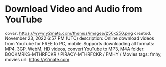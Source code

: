 # Download Video and Audio from YouTube

cover: https://www.y2mate.com/themes/images/256x256.png
created: November 23, 2022 6:57 PM (UTC)
description: Online download videos from YouTube for FREE to PC, mobile. Supports downloading all formats: MP4, 3GP, WebM, HD videos, convert YouTube to MP3, M4A
folder: BOOKMRKS-MTHRFCKR / PIRACY-MTHRFCKR / FMHY / Movies
tags: fmhy, movies
url: https://y2mate.com